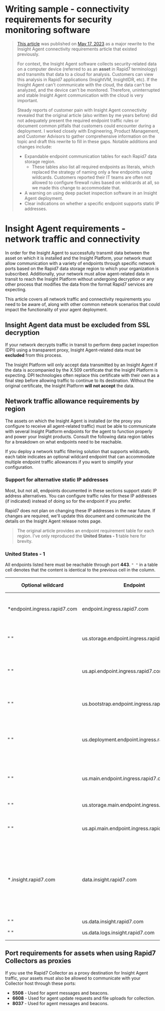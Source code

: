 # Writing sample - connectivity requirements for security monitoring software

> [This article](https://docs.rapid7.com/insight-agent/network-traffic-and-connectivity-requirements) was published on [May 17, 2023](https://docs.rapid7.com/release-notes/insightagent/20230517/) as a major rewrite to the Insight Agent connectivity requirements article that existed previously.
> 
> For context, the Insight Agent software collects security-related data on a computer device (referred to as an **asset** in Rapid7 terminology) and transmits that data to a cloud for analysis. Customers can view this analysis in Rapid7 applications (InsightVM, InsightIDR, etc). If the Insight Agent can't communicate with the cloud, the data can't be analyzed, and the device can't be monitored. Therefore, uninterrupted and stable Insight Agent communication with the cloud is very important.
>
> Steady reports of customer pain with Insight Agent connectivity revealed that the original article (also written by me years before) did not adequately present the required endpoint traffic rules or document common pitfalls that customers could encounter during a deployment. I worked closely with Engineering, Product Management, and Customer Advisors to gather comprehensive information on the topic and draft this rewrite to fill in these gaps. Notable additions and changes include:
> 
> * Expandable endpoint communication tables for each Rapid7 data storage region.
>   * These tables also list all required endpoints as literals, which replaced the strategy of naming only a few endpoints using wildcards. Customers reported their IT teams are often not allowed to configure firewall rules based on wildcards at all, so we made this change to accommodate that.
> * A warning on using deep packet inspection software in an Insight Agent deployment.
> * Clear indications on whether a specific endpoint supports static IP addresses.

# Insight Agent requirements - network traffic and connectivity

In order for the Insight Agent to successfully transmit data between the asset on which it is installed and the Insight Platform, your network must allow communication with a variety of endpoints through specific network ports based on the Rapid7 data storage region to which your organization is subscribed. Additionally, your network must allow agent-related data in transit to reach the Insight Platform without undergoing decryption or any other process that modifies the data from the format Rapid7 services are expecting.

This article covers all network traffic and connectivity requirements you need to be aware of, along with other common network scenarios that could impact the functionality of your agent deployment.

## Insight Agent data must be excluded from SSL decryption

If your network decrypts traffic in transit to perform deep packet inspection (DPI) using a transparent proxy, Insight Agent-related data must be **excluded** from this process.

The Insight Platform will only accept data transmitted by an Insight Agent if the data is accompanied by the X.509 certificate that the Insight Platform is expecting. DPI technologies often replace this certificate with their own as a final step before allowing traffic to continue to its destination. Without the original certificate, the Insight Platform **will not accept** the data.

## Network traffic allowance requirements by region

The assets on which the Insight Agent is installed (or the proxy you configure to receive all agent-related traffic) must be able to communicate with several Insight Platform endpoints for the agent to function properly and power your Insight products. Consult the following data region tables for a breakdown on what endpoints need to be reachable.

If you deploy a network traffic filtering solution that supports wildcards, each table indicates an optional wildcard endpoint that can accommodate multiple endpoint traffic allowances if you want to simplify your configuration.

### Support for alternative static IP addresses

Most, but not all, endpoints documented in these sections support static IP address alternatives. You can configure traffic rules for these IP addresses (if indicated) instead of doing so for the endpoint if you prefer.

Rapid7 does not plan on changing these IP addresses in the near future. If changes are required, we'll update this document and communicate the details on the Insight Agent release notes page.

> The original article provides an endpoint requirement table for each region. I've only reproduced the **United States - 1** table here for brevity.

### United States - 1

All endpoints listed here must be reachable through port **443**. `" "` in a table cell denotes that the content is identical to the previous cell in the column.

| Optional wildcard | Endpoint | Description | Supported static IP addresses |
| --- | --- | --- | --- |
| *endpoint.ingress.rapid7.com | endpoint.ingress.rapid7.com | Insight Agent messages and beacons. | 34.226.68.35, 54.144.111.231, 52.203.25.223, 34.236.161.191 |
| " " | us.storage.endpoint.ingress.rapid7.com | Insight Agent file uploads. | 34.226.68.35, 54.144.111.231, 52.203.25.223, 34.236.161.191 |
| " " | us.api.endpoint.ingress.rapid7.com | Insight Agent messages, beacons, and file uploads. | 34.226.68.35, 54.144.111.231, 52.203.25.223, 34.236.161.191 |
| " " | us.bootstrap.endpoint.ingress.rapid7.com | Updates for the Insight Agent software. | 34.226.68.35, 54.144.111.231, 52.203.25.223, 34.236.161.191 |
| " " | us.deployment.endpoint.ingress.rapid7.com | Certificate files for token-based Insight Agent installations. | 34.226.68.35, 54.144.111.231, 52.203.25.223, 34.236.161.191 |
| " " | us.main.endpoint.ingress.rapid7.com | Insight Agent messages and beacons. | 193.149.136.0/24 |
| " " | us.storage.main.endpoint.ingress.rapid7.com | Insight Agent file uploads. | 193.149.136.0/24 |
| " " | us.api.main.endpoint.ingress.rapid7.com | Insight Agent file uploads and beacons. | 193.149.136.0/24 |
| *.insight.rapid7.com | data.insight.rapid7.com | Insight Agent messages, beacons, update requests, and file uploads for collection using the Rapid7 Collector. | None |
| " " | us.data.insight.rapid7.com | " " | None |
| " " | us.data.logs.insight.rapid7.com | Logs to InsightOps. | None |

## Port requirements for assets when using Rapid7 Collectors as proxies

If you use the Rapid7 Collector as a proxy destination for Insight Agent traffic, your assets must also be allowed to communicate with your Collector host through these ports:

* **5508** - Used for agent messages and beacons.
* **6608** - Used for agent update requests and file uploads for collection.
* **8037** - Used for agent messages and beacons.
